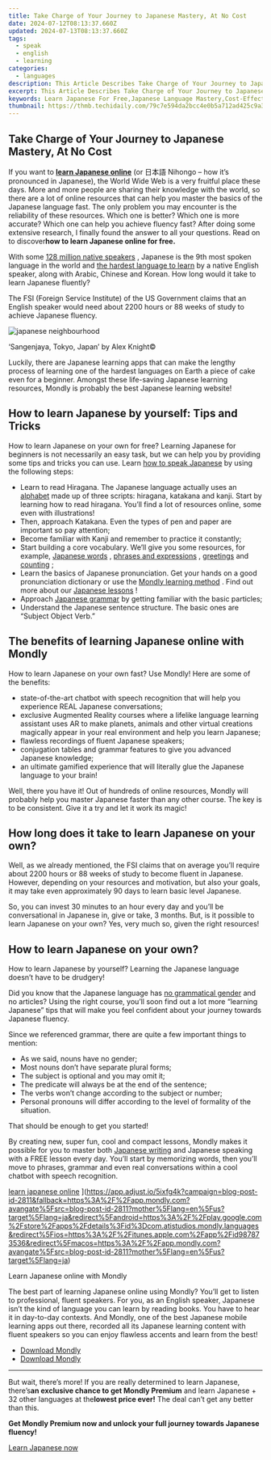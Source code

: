 ```yaml
---
title: Take Charge of Your Journey to Japanese Mastery, At No Cost
date: 2024-07-12T08:13:37.660Z
updated: 2024-07-13T08:13:37.660Z
tags:
  - speak
  - english
  - learning
categories:
  - languages
description: This Article Describes Take Charge of Your Journey to Japanese Mastery, At No Cost
excerpt: This Article Describes Take Charge of Your Journey to Japanese Mastery, At No Cost
keywords: Learn Japanese For Free,Japanese Language Mastery,Cost-Effective Japanese Learning,Free Online Japanese Course,No-Cost Japanese Language Education,Guilt-Free Learning Journey to Japanese Fluency,Discover Free Japanese Mastery Programs
thumbnail: https://thmb.techidaily.com/79c7e594da2bcc4e0b5a712ad425c9a3c9c769d4308cac3ac9d4efb24f911715.jpg
---
```


## Take Charge of Your Journey to Japanese Mastery, At No Cost

 If you want to [**learn Japanese online**](https://shop.mondly.com/affiliate.php?ACCOUNT=ATISTUDI&AFFILIATE=108875&PATH=https://www.mondly.com?AFFILIATE=108875) (or 日本語 Nihongo – how it’s pronounced in Japanese), the World Wide Web is a very fruitful place these days. More and more people are sharing their knowledge with the world, so there are a lot of online resources that can help you master the basics of the Japanese language fast. The only problem you may encounter is the reliability of these resources. Which one is better? Which one is more accurate? Which one can help you achieve fluency fast? After doing some extensive research, I finally found the answer to all your questions. Read on to discover**how to learn Japanese online for free.**

With some [128 million native speakers](https://shop.mondly.com/affiliate.php?ACCOUNT=ATISTUDI&AFFILIATE=108875&PATH=https://www.mondly.com?AFFILIATE=108875)  , Japanese is the 9th most spoken language in the world and [the hardest language to learn](https://shop.mondly.com/affiliate.php?ACCOUNT=ATISTUDI&AFFILIATE=108875&PATH=https://www.mondly.com?AFFILIATE=108875)  by a native English speaker, along with Arabic, Chinese and Korean. How long would it take to learn Japanese fluently?

 The FSI (Foreign Service Institute) of the US Government claims that an English speaker would need about 2200 hours or 88 weeks of study to achieve Japanese fluency.

![japanese neighbourhood](https://edge.mondly.com/blog/wp-content/uploads/2019/04/japanese-neighbourhood-960x641.jpg "Here’s How You Can Learn Japanese On Your Own, Online &Amp; For Free 2")

 ‘Sangenjaya, Tokyo, Japan’ by Alex Knight©

 Luckily, there are Japanese learning apps that can make the lengthy process of learning one of the hardest languages on Earth a piece of cake even for a beginner. Amongst these life-saving Japanese learning resources, Mondly is probably the best Japanese learning website!

## How to learn Japanese by yourself: Tips and Tricks

 How to learn Japanese on your own for free? Learning Japanese for beginners is not necessarily an easy task, but we can help you by providing some tips and tricks you can use. Learn [how to speak Japanese](https://shop.mondly.com/affiliate.php?ACCOUNT=ATISTUDI&AFFILIATE=108875&PATH=https://www.mondly.com?AFFILIATE=108875) by using the following steps:

* Learn to read Hiragana. The Japanese language actually uses an [alphabet](https://shop.mondly.com/affiliate.php?ACCOUNT=ATISTUDI&AFFILIATE=108875&PATH=https://www.mondly.com?AFFILIATE=108875)  made up of three scripts: hiragana, katakana and kanji. Start by learning how to read hiragana. You’ll find a lot of resources online, some even with illustrations!
* Then, approach Katakana. Even the types of pen and paper are important so pay attention;
* Become familiar with Kanji and remember to practice it constantly;
* Start building a core vocabulary. We’ll give you some resources, for example, [Japanese words](https://shop.mondly.com/affiliate.php?ACCOUNT=ATISTUDI&AFFILIATE=108875&PATH=https://www.mondly.com?AFFILIATE=108875) , [phrases and expressions](https://shop.mondly.com/affiliate.php?ACCOUNT=ATISTUDI&AFFILIATE=108875&PATH=https://www.mondly.com?AFFILIATE=108875) , [greetings](https://shop.mondly.com/affiliate.php?ACCOUNT=ATISTUDI&AFFILIATE=108875&PATH=https://www.mondly.com?AFFILIATE=108875) and [counting](https://shop.mondly.com/affiliate.php?ACCOUNT=ATISTUDI&AFFILIATE=108875&PATH=https://www.mondly.com?AFFILIATE=108875) ;
* Learn the basics of Japanese pronunciation. Get your hands on a good pronunciation dictionary or use the [Mondly learning method](https://shop.mondly.com/affiliate.php?ACCOUNT=ATISTUDI&AFFILIATE=108875&PATH=https://www.mondly.com?AFFILIATE=108875) . Find out more about our [Japanese lessons](https://shop.mondly.com/affiliate.php?ACCOUNT=ATISTUDI&AFFILIATE=108875&PATH=https://www.mondly.com?AFFILIATE=108875) !
* Approach [Japanese grammar](https://shop.mondly.com/affiliate.php?ACCOUNT=ATISTUDI&AFFILIATE=108875&PATH=https://www.mondly.com?AFFILIATE=108875)  by getting familiar with the basic particles;
* Understand the Japanese sentence structure. The basic ones are “Subject Object Verb.”

## **The benefits of learning Japanese online with Mondly**

 How to learn Japanese on your own fast? Use Mondly! Here are some of the benefits:

* state-of-the-art chatbot with speech recognition that will help you experience REAL Japanese conversations;
* exclusive Augmented Reality courses where a lifelike language learning assistant uses AR to make planets, animals and other virtual creations magically appear in your real environment and help you learn Japanese;
* flawless recordings of fluent Japanese speakers;
* conjugation tables and grammar features to give you advanced Japanese knowledge;
* an ultimate gamified experience that will literally glue the Japanese language to your brain!

 Well, there you have it! Out of hundreds of online resources, Mondly will probably help you master Japanese faster than any other course. The key is to be consistent. Give it a try and let it work its magic!

## How long does it take to learn Japanese on your own?

 Well, as we already mentioned, the FSI claims that on average you’ll require about 2200 hours or 88 weeks of study to become fluent in Japanese. However, depending on your resources and motivation, but also your goals, it may take even approximately 90 days to learn basic level Japanese.

 So, you can invest 30 minutes to an hour every day and you’ll be conversational in Japanese in, give or take, 3 months. But, is it possible to learn Japanese on your own? Yes, very much so, given the right resources!

## How to learn Japanese on your own?

 How to learn Japanese by yourself? Learning the Japanese language doesn’t have to be drudgery!

 Did you know that the Japanese language has [no grammatical gender](https://en.wikipedia.org/wiki/Gender%5Fneutrality%5Fin%5Fgenderless%5Flanguages) and no articles? Using the right course, you’ll soon find out a lot more “learning Japanese” tips that will make you feel confident about your journey towards Japanese fluency.

 Since we referenced grammar, there are quite a few important things to mention:

* As we said, nouns have no gender;
* Most nouns don’t have separate plural forms;
* The subject is optional and you may omit it;
* The predicate will always be at the end of the sentence;
* The verbs won’t change according to the subject or number;
* Personal pronouns will differ according to the level of formality of the situation.

 That should be enough to get you started!

 By creating new, super fun, cool and compact lessons, Mondly makes it possible for you to master both [Japanese writing](https://shop.mondly.com/affiliate.php?ACCOUNT=ATISTUDI&AFFILIATE=108875&PATH=https://www.mondly.com?AFFILIATE=108875) and Japanese speaking with a FREE lesson every day. You’ll start by memorizing words, then you’ll move to phrases, grammar and even real conversations within a cool chatbot with speech recognition.

[learn japanese online](https://edge.mondly.com/blog/wp-content/uploads/2019/04/learn-japanese-online-351x600.jpg "Here’s How You Can Learn Japanese On Your Own, Online &Amp; For Free 3") ](https://app.adjust.io/5ixfg4k?campaign=blog-post-id-2811&fallback=https%3A%2F%2Fapp.mondly.com?avangate%5Fsrc=blog-post-id-2811?mother%5Flang=en%5Fus?target%5Flang=ja&redirect%5Fandroid=https%3A%2F%2Fplay.google.com%2Fstore%2Fapps%2Fdetails%3Fid%3Dcom.atistudios.mondly.languages&redirect%5Fios=https%3A%2F%2Fitunes.apple.com%2Fapp%2Fid987873536&redirect%5Fmacos=https%3A%2F%2Fapp.mondly.com?avangate%5Fsrc=blog-post-id-2811?mother%5Flang=en%5Fus?target%5Flang=ja)

 Learn Japanese online with Mondly

 The best part of learning Japanese online using Mondly? You’ll get to listen to professional, fluent speakers. For you, as an English speaker, Japanese isn’t the kind of language you can learn by reading books. You have to hear it in day-to-day contexts. And Mondly, one of the best Japanese mobile learning apps out there, recorded all its Japanese learning content with fluent speakers so you can enjoy flawless accents and learn from the best!

* [Download Mondly](https://www.facebook.com/sharer/sharer.php?u=https%3A%2F%2Fwww.mondly.com%2Fblog%2Fheres-how-you-can-learn-japanese-online-for-free%2F&t=Here%E2%80%99s+How+You+Can+Learn+Japanese+on+Your+Own%2C+Online+%26+for+Free "Share on Facebook")
* [Download Mondly](https://shop.mondly.com/affiliate.php?ACCOUNT=ATISTUDI&AFFILIATE=108875&PATH=https://www.mondly.com?AFFILIATE=108875)

---

 But wait, there’s more! If you are really determined to learn Japanese, there’s**an exclusive chance to get Mondly Premium** and learn Japanese + 32 other languages at the**lowest price ever!** The deal can’t get any better than this.

 **Get Mondly Premium now and unlock your full journey towards Japanese fluency!**

[Learn Japanese now](https://adjt.mondly.com/5ixfg4k?campaign=blog-post-id-2811&fallback=https%3A%2F%2Fapp.mondly.com%3Futm%5Fmedium%3Dblog%5Fblog-post-id-2811%26utm%5Fsource%3Dblog-post-id-2811&redirect%5Fmacos=https%3A%2F%2Fapp.mondly.com%3Futm%5Fmedium%3Dblog%5Fblog-post-id-2811%26utm%5Fsource%3Dblog-post-id-2811&redirect%5Fandroid=https%3A%2F%2Fplay.google.com%2Fstore%2Fapps%2Fdetails%3Fid%3Dcom.atistudios.mondly.languages%3Futm%5Fmedium%3Dblog%5Fblog-post-id-2811%26utm%5Fsource%3Dblog-post-id-2811&redirect%5Fios=https%3A%2F%2Fapps.apple.com%2Fapp%2Fapple-store%2Fid987873536%3Fpt%3D78954800%26ct%3Dblog-post-id-2811%26mt%3D8 "Learn Japanese now")

<ins class="adsbygoogle"
     style="display:block"
     data-ad-format="autorelaxed"
     data-ad-client="ca-pub-7571918770474297"
     data-ad-slot="1223367746"></ins>



<ins class="adsbygoogle"
     style="display:block"
     data-ad-client="ca-pub-7571918770474297"
     data-ad-slot="8358498916"
     data-ad-format="auto"
     data-full-width-responsive="true"></ins>




